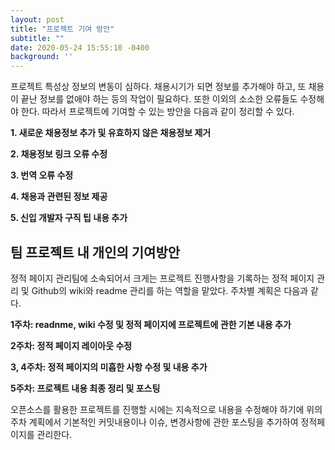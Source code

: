```yaml
---
layout: post
title: "프로젝트 기여 방안"
subtitle: ""
date: 2020-05-24 15:55:10 -0400
background: ''
---
```


<p> 프로젝트 특성상 정보의 변동이 심하다. 채용시기가 되면 정보를 추가해야 하고, 또 채용이 끝난 정보를 없애야 하는 등의 작업이 필요하다. 또한 이외의 소소한 오류들도 수정해야 한다. 따라서 프로젝트에 기여할 수 있는 방안을 다음과 같이 정리할 수 있다.</p>

<p><b> 1. 새로운 채용정보 추가 및 유효하지 않은 채용정보 제거 </b></p>
<p><b> 2. 채용정보 링크 오류 수정 </b></p>
<p><b> 3. 번역 오류 수정 </b></p>
<p><b> 4. 채용과 관련된 정보 제공 </b></p>
<p><b> 5. 신입 개발자 구직 팁 내용 추가 </b></p>

<h2 class="section-heading"> 팀 프로젝트 내 개인의 기여방안</h2>

<p> 정적 페이지 관리팀에 소속되어서 크게는 프로젝트 진행사항을 기록하는 정적 페이지 관리 및 Github의 wiki와 readme 관리를 하는 역할을 맡았다. 주차별 계획은 다음과 같다.</p>

<p><b> 1주차: readnme, wiki 수정 및 정적 페이지에 프로젝트에 관한 기본 내용 추가 </b></p>
<p><b> 2주차: 정적 페이지 레이아웃 수정 </b></p>
<p><b> 3, 4주차: 정적 페이지의 미흡한 사항 수정 및 내용 추가 </b></p>
<p><b> 5주차: 프로젝트 내용 최종 정리 및 포스팅 </b></p>

<p> 오픈소스를 활용한 프로젝트를 진행할 시에는 지속적으로 내용을 수정해야 하기에 위의 주차 계획에서 기본적인 커밋내용이나 이슈, 변경사항에 관한 포스팅을 추가하여 정적페이지를 관리한다. </p>
